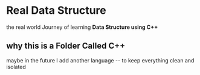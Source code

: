# Real Data Structure 

the real world Journey of learning **Data Structure using C++**

## why this is a Folder Called C++

maybe in the future I add another language -- to keep everything clean and isolated
